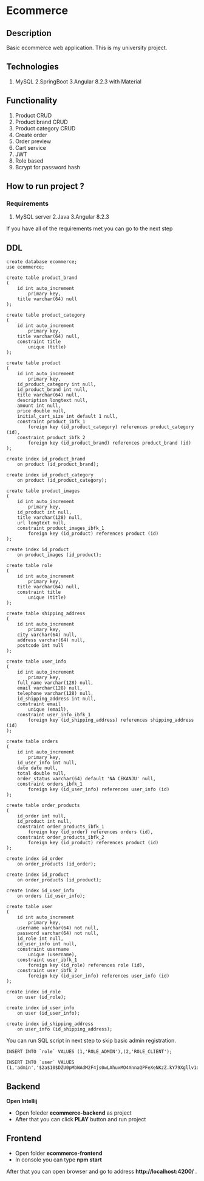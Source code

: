 # Ecommerce

## Description

Basic ecommerce web application. This is my university project.

## Technologies

1. MySQL
2.SpringBoot
3.Angular 8.2.3 with Material

## Functionality

1. Product CRUD
2. Product brand CRUD
3. Product category CRUD
4. Create order
5. Order preview
6. Cart service
7. JWT
8. Role based
9. Bcrypt for password hash

## How to run project ?

### Requirements

1. MySQL server
2.Java
3.Angular 8.2.3

If you have all of the requirements met you can go to the next step

## DDL

```mysql
create database ecommerce;
use ecommerce;
```

```mysql
create table product_brand
(
	id int auto_increment
		primary key,
	title varchar(64) null
);

create table product_category
(
	id int auto_increment
		primary key,
	title varchar(64) null,
	constraint title
		unique (title)
);

create table product
(
	id int auto_increment
		primary key,
	id_product_category int null,
	id_product_brand int null,
	title varchar(64) null,
	description longtext null,
	amount int null,
	price double null,
	initial_cart_size int default 1 null,
	constraint product_ibfk_1
		foreign key (id_product_category) references product_category (id),
	constraint product_ibfk_2
		foreign key (id_product_brand) references product_brand (id)
);

create index id_product_brand
	on product (id_product_brand);

create index id_product_category
	on product (id_product_category);

create table product_images
(
	id int auto_increment
		primary key,
	id_product int null,
	title varchar(128) null,
	url longtext null,
	constraint product_images_ibfk_1
		foreign key (id_product) references product (id)
);

create index id_product
	on product_images (id_product);

create table role
(
	id int auto_increment
		primary key,
	title varchar(64) null,
	constraint title
		unique (title)
);

create table shipping_address
(
	id int auto_increment
		primary key,
	city varchar(64) null,
	address varchar(64) null,
	postcode int null
);

create table user_info
(
	id int auto_increment
		primary key,
	full_name varchar(128) null,
	email varchar(128) null,
	telephone varchar(128) null,
	id_shipping_address int null,
	constraint email
		unique (email),
	constraint user_info_ibfk_1
		foreign key (id_shipping_address) references shipping_address (id)
);

create table orders
(
	id int auto_increment
		primary key,
	id_user_info int null,
	date date null,
	total double null,
	order_status varchar(64) default 'NA CEKANJU' null,
	constraint orders_ibfk_1
		foreign key (id_user_info) references user_info (id)
);

create table order_products
(
	id_order int null,
	id_product int null,
	constraint order_products_ibfk_1
		foreign key (id_order) references orders (id),
	constraint order_products_ibfk_2
		foreign key (id_product) references product (id)
);

create index id_order
	on order_products (id_order);

create index id_product
	on order_products (id_product);

create index id_user_info
	on orders (id_user_info);

create table user
(
	id int auto_increment
		primary key,
	username varchar(64) not null,
	password varchar(64) not null,
	id_role int null,
	id_user_info int null,
	constraint username
		unique (username),
	constraint user_ibfk_1
		foreign key (id_role) references role (id),
	constraint user_ibfk_2
		foreign key (id_user_info) references user_info (id)
);

create index id_role
	on user (id_role);

create index id_user_info
	on user (id_user_info);

create index id_shipping_address
	on user_info (id_shipping_address);

```

You can run SQL script in next step to skip basic admin registration.

```mysql
INSERT INTO `role` VALUES (1,'ROLE_ADMIN'),(2,'ROLE_CLIENT');
```
```mysql
INSERT INTO `user` VALUES (1,'admin','$2a$10$DZU0pMbWAdM2F4js0wLAhuxMO4XnnaQPFeXeNKzZ.kY79Xgllv1qW',1,NULL)
```

## Backend

**Open Intellij**

* Open foleder **ecommerce-backend** as project
* After that you can click **PLAY** button and run project

## Frontend

* Open folder **ecommerce-frontend**
* In console you can type **npm start**

After that you can open browser and go to address **http://localhost:4200/** .
